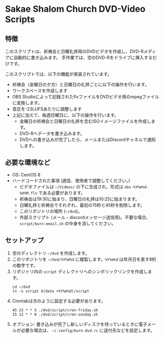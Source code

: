 # Sakae Shalom Church DVD-Video Scripts

## 特徴

このスクリプトは、祈祷会と日曜礼拝用のDVDビデオを作成し、DVD-Rメディアに自動的に書き込みます。
手作業では、空のDVD-Rをドライブに挿入するだけです。

このスクリプトでは、以下の機能が実装されています。
- 祈祷会（金曜日の夕方）と日曜日の礼拝ごとに以下の操作を行います。
 - ワークスペースを作成します
 - OBS Studioによって記録されたflvファイルをDVDビデオ用のmpegファイルに変換します。
 - 音圧を-23LUFSあたりに調整します
- 上記に加えて、毎週日曜日に、以下の操作を行います。
  - 金曜日の祈祷会と日曜日の礼拝を含むISOイメージファイルを作成します。
  - DVD-Rへデータを書き込みます。
  - DVDへの書き込みが完了したら、メールまたはDiscordチャネルで通知します。 

## 必要な環境など

- OS: CentOS 8
- ハードコードされた事項 (適宜、使用者で調整してください。)
  - ビデオファイルは `~/Videos/` の下に生成され、形式は `obs-%Y%m%d-%H%M.flv` である必要があります。
  - 祈祷会は19:30に始まり、日曜日の礼拝は10:25に始まります。
  - 日曜礼拝と祈祷会でそれぞれ、最初の15秒と45秒を削除します。
  - このリポジトリの場所 (`~/dvd`)。
  - 外部スクリプト (メール・discordメッセージ送信用)。不要な場合、 `script/burn-email.sh` の中身を消してください。

## セットアップ

1. 空のディレクトリ `~/dvd` を作成します。
2. このリポジトリを `~/dvd/%Y%m%d` に複製します。`%Y%m%d` は年月日を表す8桁の数字です。
3. リポジトリ内の `script` ディレクトリへのシンボリックリンクを作成します。
   ```
   cd ~/dvd
   ln -s script $(date +%Y%m%d)/script
   ```
4. Crontabは次のように設定する必要があります。
   ```
   45 23 * * 5 ./dvd/script/cron-friday.sh
   15 12 * * 0 ./dvd/script/cron-sunday.sh
   ```
5. オプション: 書き込みが完了し新しいディスクを待っているときに電子メールが必要な場合は、 `~/.config/burn-dvd.rc` に送付先などを設定します。
